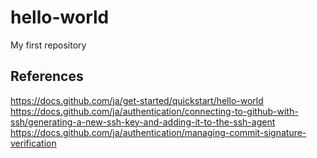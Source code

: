 # hello-world
My first repository

## References
https://docs.github.com/ja/get-started/quickstart/hello-world
https://docs.github.com/ja/authentication/connecting-to-github-with-ssh/generating-a-new-ssh-key-and-adding-it-to-the-ssh-agent
https://docs.github.com/ja/authentication/managing-commit-signature-verification
